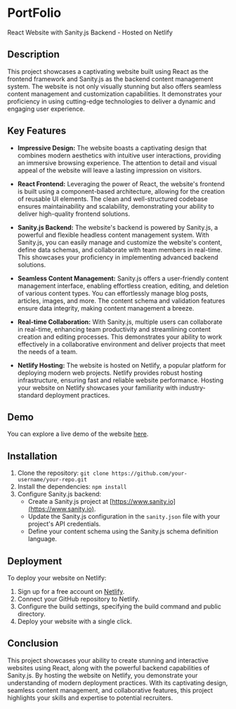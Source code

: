 # PortFolio

React Website with Sanity.js Backend - Hosted on Netlify

## Description

This project showcases a captivating website built using React as the frontend framework and Sanity.js as the backend content management system. The website is not only visually stunning but also offers seamless content management and customization capabilities. It demonstrates your proficiency in using cutting-edge technologies to deliver a dynamic and engaging user experience.

## Key Features

- **Impressive Design:** The website boasts a captivating design that combines modern aesthetics with intuitive user interactions, providing an immersive browsing experience. The attention to detail and visual appeal of the website will leave a lasting impression on visitors.

- **React Frontend:** Leveraging the power of React, the website's frontend is built using a component-based architecture, allowing for the creation of reusable UI elements. The clean and well-structured codebase ensures maintainability and scalability, demonstrating your ability to deliver high-quality frontend solutions.

- **Sanity.js Backend:** The website's backend is powered by Sanity.js, a powerful and flexible headless content management system. With Sanity.js, you can easily manage and customize the website's content, define data schemas, and collaborate with team members in real-time. This showcases your proficiency in implementing advanced backend solutions.

- **Seamless Content Management:** Sanity.js offers a user-friendly content management interface, enabling effortless creation, editing, and deletion of various content types. You can effortlessly manage blog posts, articles, images, and more. The content schema and validation features ensure data integrity, making content management a breeze.

- **Real-time Collaboration:** With Sanity.js, multiple users can collaborate in real-time, enhancing team productivity and streamlining content creation and editing processes. This demonstrates your ability to work effectively in a collaborative environment and deliver projects that meet the needs of a team.

- **Netlify Hosting:** The website is hosted on Netlify, a popular platform for deploying modern web projects. Netlify provides robust hosting infrastructure, ensuring fast and reliable website performance. Hosting your website on Netlify showcases your familiarity with industry-standard deployment practices.

## Demo

You can explore a live demo of the website [here](https://your-website-demo-url).

## Installation

1. Clone the repository: `git clone https://github.com/your-username/your-repo.git`
2. Install the dependencies: `npm install`
3. Configure Sanity.js backend:
   - Create a Sanity.js project at [https://www.sanity.io](https://www.sanity.io).
   - Update the Sanity.js configuration in the `sanity.json` file with your project's API credentials.
   - Define your content schema using the Sanity.js schema definition language.

## Deployment

To deploy your website on Netlify:

1. Sign up for a free account on [Netlify](https://www.netlify.com).
2. Connect your GitHub repository to Netlify.
3. Configure the build settings, specifying the build command and public directory.
4. Deploy your website with a single click.

## Conclusion

This project showcases your ability to create stunning and interactive websites using React, along with the powerful backend capabilities of Sanity.js. By hosting the website on Netlify, you demonstrate your understanding of modern deployment practices. With its captivating design, seamless content management, and collaborative features, this project highlights your skills and expertise to potential recruiters.
